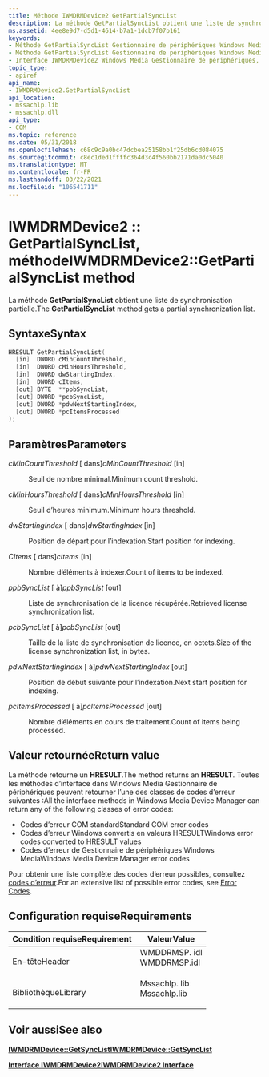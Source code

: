```yaml
---
title: Méthode IWMDRMDevice2 GetPartialSyncList
description: La méthode GetPartialSyncList obtient une liste de synchronisation partielle.
ms.assetid: 4ee8e9d7-d5d1-4614-b7a1-1dcb7f07b161
keywords:
- Méthode GetPartialSyncList Gestionnaire de périphériques Windows Media
- Méthode GetPartialSyncList Gestionnaire de périphériques Windows Media, interface IWMDRMDevice2
- Interface IWMDRMDevice2 Windows Media Gestionnaire de périphériques, méthode GetPartialSyncList
topic_type:
- apiref
api_name:
- IWMDRMDevice2.GetPartialSyncList
api_location:
- mssachlp.lib
- mssachlp.dll
api_type:
- COM
ms.topic: reference
ms.date: 05/31/2018
ms.openlocfilehash: c68c9c9a0bc47dcbea25158bb1f25db6cd084075
ms.sourcegitcommit: c8ec1ded1ffffc364d3c4f560bb2171da0dc5040
ms.translationtype: MT
ms.contentlocale: fr-FR
ms.lasthandoff: 03/22/2021
ms.locfileid: "106541711"
---
```

# <a name="iwmdrmdevice2getpartialsynclist-method"></a><span data-ttu-id="d4249-106">IWMDRMDevice2 :: GetPartialSyncList, méthode</span><span class="sxs-lookup"><span data-stu-id="d4249-106">IWMDRMDevice2::GetPartialSyncList method</span></span>

<span data-ttu-id="d4249-107">La méthode **GetPartialSyncList** obtient une liste de synchronisation partielle.</span><span class="sxs-lookup"><span data-stu-id="d4249-107">The **GetPartialSyncList** method gets a partial synchronization list.</span></span>

## <a name="syntax"></a><span data-ttu-id="d4249-108">Syntaxe</span><span class="sxs-lookup"><span data-stu-id="d4249-108">Syntax</span></span>


```C++
HRESULT GetPartialSyncList(
  [in]  DWORD cMinCountThreshold,
  [in]  DWORD cMinHoursThreshold,
  [in]  DWORD dwStartingIndex,
  [in]  DWORD cItems,
  [out] BYTE  **ppbSyncList,
  [out] DWORD *pcbSyncList,
  [out] DWORD *pdwNextStartingIndex,
  [out] DWORD *pcItemsProcessed
);
```



## <a name="parameters"></a><span data-ttu-id="d4249-109">Paramètres</span><span class="sxs-lookup"><span data-stu-id="d4249-109">Parameters</span></span>

<dl> <dt>

<span data-ttu-id="d4249-110">*cMinCountThreshold* \[ dans\]</span><span class="sxs-lookup"><span data-stu-id="d4249-110">*cMinCountThreshold* \[in\]</span></span>
</dt> <dd>

<span data-ttu-id="d4249-111">Seuil de nombre minimal.</span><span class="sxs-lookup"><span data-stu-id="d4249-111">Minimum count threshold.</span></span>

</dd> <dt>

<span data-ttu-id="d4249-112">*cMinHoursThreshold* \[ dans\]</span><span class="sxs-lookup"><span data-stu-id="d4249-112">*cMinHoursThreshold* \[in\]</span></span>
</dt> <dd>

<span data-ttu-id="d4249-113">Seuil d’heures minimum.</span><span class="sxs-lookup"><span data-stu-id="d4249-113">Minimum hours threshold.</span></span>

</dd> <dt>

<span data-ttu-id="d4249-114">*dwStartingIndex* \[ dans\]</span><span class="sxs-lookup"><span data-stu-id="d4249-114">*dwStartingIndex* \[in\]</span></span>
</dt> <dd>

<span data-ttu-id="d4249-115">Position de départ pour l’indexation.</span><span class="sxs-lookup"><span data-stu-id="d4249-115">Start position for indexing.</span></span>

</dd> <dt>

<span data-ttu-id="d4249-116">*CItems* \[ dans\]</span><span class="sxs-lookup"><span data-stu-id="d4249-116">*cItems* \[in\]</span></span>
</dt> <dd>

<span data-ttu-id="d4249-117">Nombre d’éléments à indexer.</span><span class="sxs-lookup"><span data-stu-id="d4249-117">Count of items to be indexed.</span></span>

</dd> <dt>

<span data-ttu-id="d4249-118">*ppbSyncList* \[ à\]</span><span class="sxs-lookup"><span data-stu-id="d4249-118">*ppbSyncList* \[out\]</span></span>
</dt> <dd>

<span data-ttu-id="d4249-119">Liste de synchronisation de la licence récupérée.</span><span class="sxs-lookup"><span data-stu-id="d4249-119">Retrieved license synchronization list.</span></span>

</dd> <dt>

<span data-ttu-id="d4249-120">*pcbSyncList* \[ à\]</span><span class="sxs-lookup"><span data-stu-id="d4249-120">*pcbSyncList* \[out\]</span></span>
</dt> <dd>

<span data-ttu-id="d4249-121">Taille de la liste de synchronisation de licence, en octets.</span><span class="sxs-lookup"><span data-stu-id="d4249-121">Size of the license synchronization list, in bytes.</span></span>

</dd> <dt>

<span data-ttu-id="d4249-122">*pdwNextStartingIndex* \[ à\]</span><span class="sxs-lookup"><span data-stu-id="d4249-122">*pdwNextStartingIndex* \[out\]</span></span>
</dt> <dd>

<span data-ttu-id="d4249-123">Position de début suivante pour l’indexation.</span><span class="sxs-lookup"><span data-stu-id="d4249-123">Next start position for indexing.</span></span>

</dd> <dt>

<span data-ttu-id="d4249-124">*pcItemsProcessed* \[ à\]</span><span class="sxs-lookup"><span data-stu-id="d4249-124">*pcItemsProcessed* \[out\]</span></span>
</dt> <dd>

<span data-ttu-id="d4249-125">Nombre d’éléments en cours de traitement.</span><span class="sxs-lookup"><span data-stu-id="d4249-125">Count of items being processed.</span></span>

</dd> </dl>

## <a name="return-value"></a><span data-ttu-id="d4249-126">Valeur retournée</span><span class="sxs-lookup"><span data-stu-id="d4249-126">Return value</span></span>

<span data-ttu-id="d4249-127">La méthode retourne un **HRESULT**.</span><span class="sxs-lookup"><span data-stu-id="d4249-127">The method returns an **HRESULT**.</span></span> <span data-ttu-id="d4249-128">Toutes les méthodes d’interface dans Windows Media Gestionnaire de périphériques peuvent retourner l’une des classes de codes d’erreur suivantes :</span><span class="sxs-lookup"><span data-stu-id="d4249-128">All the interface methods in Windows Media Device Manager can return any of the following classes of error codes:</span></span>

-   <span data-ttu-id="d4249-129">Codes d’erreur COM standard</span><span class="sxs-lookup"><span data-stu-id="d4249-129">Standard COM error codes</span></span>
-   <span data-ttu-id="d4249-130">Codes d’erreur Windows convertis en valeurs HRESULT</span><span class="sxs-lookup"><span data-stu-id="d4249-130">Windows error codes converted to HRESULT values</span></span>
-   <span data-ttu-id="d4249-131">Codes d’erreur de Gestionnaire de périphériques Windows Media</span><span class="sxs-lookup"><span data-stu-id="d4249-131">Windows Media Device Manager error codes</span></span>

<span data-ttu-id="d4249-132">Pour obtenir une liste complète des codes d’erreur possibles, consultez [codes d’erreur](error-codes.md).</span><span class="sxs-lookup"><span data-stu-id="d4249-132">For an extensive list of possible error codes, see [Error Codes](error-codes.md).</span></span>

## <a name="requirements"></a><span data-ttu-id="d4249-133">Configuration requise</span><span class="sxs-lookup"><span data-stu-id="d4249-133">Requirements</span></span>



| <span data-ttu-id="d4249-134">Condition requise</span><span class="sxs-lookup"><span data-stu-id="d4249-134">Requirement</span></span> | <span data-ttu-id="d4249-135">Valeur</span><span class="sxs-lookup"><span data-stu-id="d4249-135">Value</span></span> |
|--------------------|-----------------------------------------------------------------------------------------|
| <span data-ttu-id="d4249-136">En-tête</span><span class="sxs-lookup"><span data-stu-id="d4249-136">Header</span></span><br/>  | <dl> <span data-ttu-id="d4249-137"><dt>WMDDRMSP. idl</dt></span><span class="sxs-lookup"><span data-stu-id="d4249-137"><dt>WMDDRMSP.idl</dt></span></span> </dl> |
| <span data-ttu-id="d4249-138">Bibliothèque</span><span class="sxs-lookup"><span data-stu-id="d4249-138">Library</span></span><br/> | <dl> <span data-ttu-id="d4249-139"><dt>Mssachlp. lib</dt></span><span class="sxs-lookup"><span data-stu-id="d4249-139"><dt>Mssachlp.lib</dt></span></span> </dl> |



## <a name="see-also"></a><span data-ttu-id="d4249-140">Voir aussi</span><span class="sxs-lookup"><span data-stu-id="d4249-140">See also</span></span>

<dl> <dt>

[<span data-ttu-id="d4249-141">**IWMDRMDevice::GetSyncList**</span><span class="sxs-lookup"><span data-stu-id="d4249-141">**IWMDRMDevice::GetSyncList**</span></span>](iwmdrmdevice-getsynclist.md)
</dt> <dt>

[<span data-ttu-id="d4249-142">**Interface IWMDRMDevice2**</span><span class="sxs-lookup"><span data-stu-id="d4249-142">**IWMDRMDevice2 Interface**</span></span>](iwmdrmdevice2.md)
</dt> </dl>

 

 





